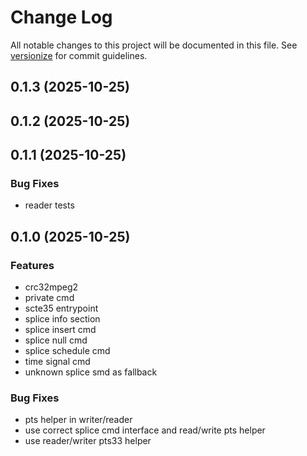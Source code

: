 # Change Log

All notable changes to this project will be documented in this file. See [versionize](https://github.com/versionize/versionize) for commit guidelines.

<a name="0.1.3"></a>
## 0.1.3 (2025-10-25)

<a name="0.1.2"></a>
## 0.1.2 (2025-10-25)

<a name="0.1.1"></a>
## 0.1.1 (2025-10-25)

### Bug Fixes

* reader tests

<a name="0.1.0"></a>
## 0.1.0 (2025-10-25)

### Features

* crc32mpeg2
* private cmd
* scte35 entrypoint
* splice info section
* splice insert cmd
* splice null cmd
* splice schedule cmd
* time signal cmd
* unknown splice smd as fallback

### Bug Fixes

* pts helper in writer/reader
* use correct splice cmd interface and read/write pts helper
* use reader/writer pts33 helper

